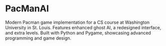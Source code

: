 # PacManAI
Modern Pacman game implementation for a CS course at Washington University in St. Louis. Features enhanced ghost AI, a redesigned interface, and extra levels. Built with Python and Pygame, showcasing advanced programming and game design.
